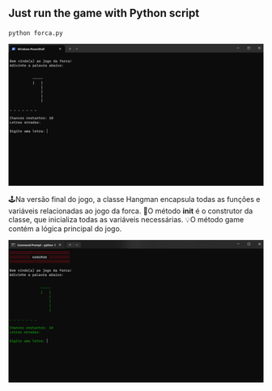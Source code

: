 ## Just run the game with Python script

```batch
python forca.py
```

![Output](./img/running.png)

🕹️Na versão final do jogo, a classe Hangman encapsula todas as funções e variáveis relacionadas ao jogo da forca. 
🐍O método **__init__** é o construtor da classe, que inicializa todas as variáveis necessárias. 
💡O método game contém a lógica principal do jogo. 

![Output](./img/running2.png)
